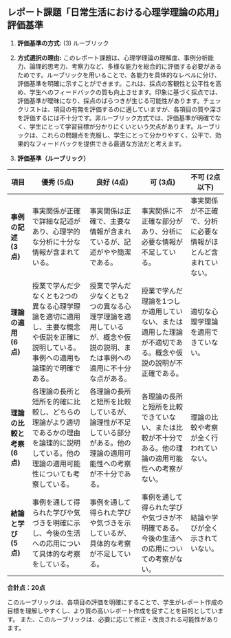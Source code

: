 ## レポート課題「日常生活における心理学理論の応用」評価基準

1. **評価基準の方式:** (3) ルーブリック

2. **方式選択の理由:** このレポート課題は、心理学理論の理解度、事例分析能力、論理的思考力、考察力など、多様な能力を総合的に評価する必要があるためです。ルーブリックを用いることで、各能力を具体的なレベルに分け、評価基準を明確に示すことができます。これは、採点の客観性と公平性を高め、学生へのフィードバックの質も向上させます。印象に基づく採点では、評価基準が曖昧になり、採点のばらつきが生じる可能性があります。チェックリストは、項目の有無を評価するのに適していますが、各項目の質や深さを評価するには不十分です。非ルーブリック方式では、評価基準が明確でなく、学生にとって学習目標が分かりにくいという欠点があります。ルーブリックは、これらの問題点を克服し、学生にとって分かりやすく、公平で、効果的なフィードバックを提供できる最適な方法だと考えます。


3. **評価基準（ルーブリック）**

| 項目 | 優秀 (5点) | 良好 (4点) | 可 (3点) | 不可 (2点以下) |
|---|---|---|---|---|
| **事例の記述 (3点)** | 事実関係が正確で詳細な記述があり、心理学的な分析に十分な情報が含まれている。 | 事実関係は正確で、主要な情報が含まれているが、記述がやや簡潔である。 | 事実関係に不正確な部分があり、分析に必要な情報が不足している。 | 事実関係が不正確で、分析に必要な情報がほとんど含まれていない。 |
| **理論の適用 (6点)** | 授業で学んだ少なくとも2つの異なる心理学理論を適切に適用し、主要な概念や仮説を正確に説明している。事例への適用も論理的で明確である。 | 授業で学んだ少なくとも2つの異なる心理学理論を適用しているが、概念や仮説の説明、または事例への適用に不十分な点がある。 | 授業で学んだ理論を1つしか適用していない、または適用した理論が不適切である。概念や仮説の説明が不正確である。 | 適切な心理学理論を適用できていない。 |
| **理論の比較と考察 (6点)** | 各理論の長所と短所を的確に比較し、どちらの理論がより適切であるかの理由を論理的に説明している。他の理論の適用可能性についても考察している。 | 各理論の長所と短所を比較しているが、論理性が不足している部分がある。他の理論の適用可能性への考察が不十分である。 | 各理論の長所と短所を比較できていない、または比較が不十分である。他の理論の適用可能性への考察がない。 | 理論の比較や考察が全く行われていない。 |
| **結論と学び (5点)** | 事例を通して得られた学びや気づきを明確に示し、今後の生活への応用について具体的な考察をしている。 | 事例を通して得られた学びや気づきを示しているが、具体的な考察が不足している。 | 事例を通して得られた学びや気づきが不明確である。今後の生活への応用についての考察がない。 | 結論や学びが全く示されていない。 |


**合計点：20点**


このルーブリックは、各項目の評価を明確にすることで、学生がレポート作成の目標を理解しやすくし、より質の高いレポート作成を促すことを目的としています。  また、このルーブリックは、必要に応じて修正・改良される可能性があります。
